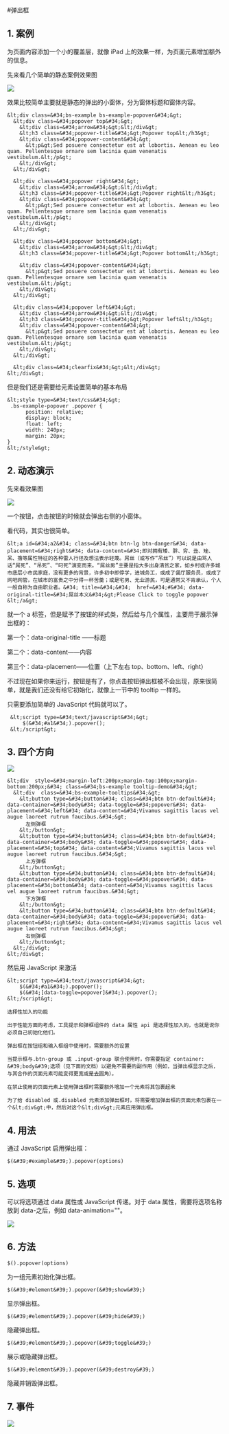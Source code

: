 #弹出框

## 1. 案例

为页面内容添加一个小的覆盖层，就像 iPad 上的效果一样，为页面元素增加额外的信息。

先来看几个简单的静态案例效果图

![](https://dn-anything-about-doc.qbox.me/bootstrap/149.png)

效果比较简单主要就是静态的弹出的小窗体，分为窗体标题和窗体内容。
```
&lt;div class=&#34;bs-example bs-example-popover&#34;&gt;
  &lt;div class=&#34;popover top&#34;&gt;
    &lt;div class=&#34;arrow&#34;&gt;&lt;/div&gt;
    &lt;h3 class=&#34;popover-title&#34;&gt;Popover top&lt;/h3&gt;
    &lt;div class=&#34;popover-content&#34;&gt;
      &lt;p&gt;Sed posuere consectetur est at lobortis. Aenean eu leo quam. Pellentesque ornare sem lacinia quam venenatis vestibulum.&lt;/p&gt;
    &lt;/div&gt;
  &lt;/div&gt;

  &lt;div class=&#34;popover right&#34;&gt;
    &lt;div class=&#34;arrow&#34;&gt;&lt;/div&gt;
    &lt;h3 class=&#34;popover-title&#34;&gt;Popover right&lt;/h3&gt;
    &lt;div class=&#34;popover-content&#34;&gt;
      &lt;p&gt;Sed posuere consectetur est at lobortis. Aenean eu leo quam. Pellentesque ornare sem lacinia quam venenatis vestibulum.&lt;/p&gt;
    &lt;/div&gt;
  &lt;/div&gt;

  &lt;div class=&#34;popover bottom&#34;&gt;
    &lt;div class=&#34;arrow&#34;&gt;&lt;/div&gt;
    &lt;h3 class=&#34;popover-title&#34;&gt;Popover bottom&lt;/h3&gt;

    &lt;div class=&#34;popover-content&#34;&gt;
      &lt;p&gt;Sed posuere consectetur est at lobortis. Aenean eu leo quam. Pellentesque ornare sem lacinia quam venenatis vestibulum.&lt;/p&gt;
    &lt;/div&gt;
  &lt;/div&gt;

  &lt;div class=&#34;popover left&#34;&gt;
    &lt;div class=&#34;arrow&#34;&gt;&lt;/div&gt;
    &lt;h3 class=&#34;popover-title&#34;&gt;Popover left&lt;/h3&gt;
    &lt;div class=&#34;popover-content&#34;&gt;
      &lt;p&gt;Sed posuere consectetur est at lobortis. Aenean eu leo quam. Pellentesque ornare sem lacinia quam venenatis vestibulum.&lt;/p&gt;
    &lt;/div&gt;
  &lt;/div&gt;

  &lt;div class=&#34;clearfix&#34;&gt;&lt;/div&gt;
&lt;/div&gt;
```

但是我们还是需要给元素设置简单的基本布局

```
&lt;style type=&#34;text/css&#34;&gt;
 .bs-example-popover .popover {
      position: relative;
      display: block;
      float: left;
      width: 240px;
      margin: 20px;
}
&lt;/style&gt;
```

## 2. 动态演示

先来看效果图

![](https://dn-anything-about-doc.qbox.me/bootstrap/150.png)

一个按钮，点击按钮的时候就会弹出右侧的小窗体。

看代码，其实也很简单。

```
&lt;a id=&#34;a2&#34; class=&#34;btn btn-lg btn-danger&#34; data-placement=&#34;right&#34; data-content=&#34;即对拥有矮、胖、穷、丑、矬、呆、撸等属性特征的各种雷人行径及想法表示轻蔑。屌丝（或写作“吊丝”）可以说是由骂人话“屌死”、“吊死”、“叼死”演变而来。“屌丝男”主要是指大多出身清贫之家，如乡村或许多城市底层小市民家庭，没有更多的背景，许多初中即停学，进城务工，或成了餐厅服务员，或成了网吧网管，在城市的富贵之中分得一杯苦羹；或是宅男、无业游民，可是通常又不肯承认，个人一般自称为自由职业者。&#34; title=&#34;&#34;  href=&#34;#&#34; data-original-title=&#34;屌丝本义&#34;&gt;Please Click to toggle popover
&lt;/a&gt;
```

就一个 a 标签，但是赋予了按钮的样式类，然后给与几个属性，主要用于展示弹出框的：

第一个：data-original-title ——标题

第二个：data-content——内容

第三个：data-placement——位置（上下左右 top、bottom、left、right）

不过现在如果你来运行，按钮是有了，你点击按钮弹出框被不会出现，原来很简单，就是我们还没有给它初始化，就像上一节中的 tooltip 一样的。

只需要添加简单的 JavaScript 代码就可以了。
```
 &lt;script type=&#34;text/javascript&#34;&gt;
     $(&#34;#a1&#34;).popover();
 &lt;/script&gt;
```

## 3. 四个方向

![](https://dn-anything-about-doc.qbox.me/bootstrap/151.png)

```
&lt;div  style=&#34;margin-left:200px;margin-top:100px;margin-bottom:200px;&#34; class=&#34;bs-example tooltip-demo&#34;&gt;
  &lt;div  class=&#34;bs-example-tooltips&#34;&gt;
    &lt;button type=&#34;button&#34; class=&#34;btn btn-default&#34; data-container=&#34;body&#34; data-toggle=&#34;popover&#34; data-placement=&#34;left&#34; data-content=&#34;Vivamus sagittis lacus vel augue laoreet rutrum faucibus.&#34;&gt;
      左侧弹框
    &lt;/button&gt;
    &lt;button type=&#34;button&#34; class=&#34;btn btn-default&#34; data-container=&#34;body&#34; data-toggle=&#34;popover&#34; data-placement=&#34;top&#34; data-content=&#34;Vivamus sagittis lacus vel augue laoreet rutrum faucibus.&#34;&gt;
      上方弹框
    &lt;/button&gt;
    &lt;button type=&#34;button&#34; class=&#34;btn btn-default&#34; data-container=&#34;body&#34; data-toggle=&#34;popover&#34; data-placement=&#34;bottom&#34; data-content=&#34;Vivamus sagittis lacus vel augue laoreet rutrum faucibus.&#34;&gt;
      下方弹框
    &lt;/button&gt;
    &lt;button type=&#34;button&#34; class=&#34;btn btn-default&#34; data-container=&#34;body&#34; data-toggle=&#34;popover&#34; data-placement=&#34;right&#34; data-content=&#34;Vivamus sagittis lacus vel augue laoreet rutrum faucibus.&#34;&gt;
      右侧弹框
    &lt;/button&gt;
  &lt;/div&gt;
&lt;/div&gt;
```

然后用 JavaScript 来激活
```
&lt;script type=&#34;text/javascript&#34;&gt;
    $(&#34;#a1&#34;).popover();
    $(&#34;[data-toggle=popover]&#34;).popover();
&lt;/script&gt;
```

    选择性加入的功能

    出于性能方面的考虑，工具提示和弹框组件的 data 属性 api 是选择性加入的，也就是说你必须自己初始化他们。

    弹出框在按钮组和输入框组中使用时，需要额外的设置

    当提示框与.btn-group 或 .input-group 联合使用时，你需要指定 container: &#39;body&#39;选项（见下面的文档）以避免不需要的副作用（例如，当弹出框显示之后，与其合作的页面元素可能变得更宽或是去圆角）。

    在禁止使用的页面元素上使用弹出框时需要额外增加一个元素将其包裹起来

    为了给 disabled 或.disabled 元素添加弹出框时，将需要增加弹出框的页面元素包裹在一个&lt;div&gt;中，然后对这个&lt;div&gt;元素应用弹出框。
    
## 4. 用法

通过 JavaScript 启用弹出框：
```
$(&#39;#example&#39;).popover(options)
```

## 5. 选项

可以将选项通过 data 属性或 JavaScript 传递。对于 data 属性，需要将选项名称放到 data-之后，例如 data-animation=&#34;&#34;。

![](https://dn-anything-about-doc.qbox.me/bootstrap/152.png)

## 6. 方法
```
$().popover(options)
```

为一组元素初始化弹出框。
```
$(&#39;#element&#39;).popover(&#39;show&#39;)
```

显示弹出框。
```
$(&#39;#element&#39;).popover(&#39;hide&#39;)
```

隐藏弹出框。
```
$(&#39;#element&#39;).popover(&#39;toggle&#39;)
```

展示或隐藏弹出框。
```
$(&#39;#element&#39;).popover(&#39;destroy&#39;)
```

隐藏并销毁弹出框。

## 7. 事件

![](https://dn-anything-about-doc.qbox.me/bootstrap/153.png)
